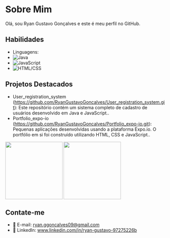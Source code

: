 # Sobre Mim

Olá, sou Ryan Gustavo Gonçalves e este é meu perfil no GitHub.

## Habilidades

- Linguagens:
- ![Java](https://img.shields.io/badge/Java-purple)
- ![JavaScript](https://img.shields.io/badge/JavaScript-yellow)
- ![HTML/CSS](https://img.shields.io/badge/HTML%2FCSS-orange)

## Projetos Destacados

- User_registration_system (https://github.com/RyanGustavoGoncalves/User_registration_system.git): Este repositório contém um sistema completo de cadastro de usuários desenvolvido em Java e JavaScript..
- Portfolio_expo-io (https://github.com/RyanGustavoGoncalves/Portfolio_expo-io.git): Pequenas aplicações desenvolvidas usando a plataforma Expo.io. O portfólio em si foi construído utilizando HTML, CSS e JavaScript..

<div style="display: flex">
  <img height="180em" align="left" src="https://github-readme-stats.vercel.app/api?username=RyanGustavoGoncalves&show_icons=true&theme=transparent" />
   <a href="https://github.com/anuraghazra/convoychat">
  <img height=180em align="center" src="https://github-readme-stats.vercel.app/api/top-langs?username=RyanGustavoGoncalves&layout=compact&langs_count=8&card_width=320&show_icons=true&theme=transparent" />
  </a>
</div>

## Contate-me

- 📧 E-mail: ryan.ggoncalves09@gmail.com
- 💬 LinkedIn: www.linkedin.com/in/ryan-gustavo-97275226b

